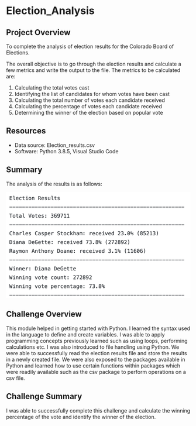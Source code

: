 # Election_Analysis

## Project Overview
To complete the analysis of election results for the Colorado Board of Elections. 

The overall objective is to go through the election results and calculate a few metrics and write the output to the file. The metrics to be calculated are:
1. Calculating the total votes cast
2. Identifying the list of candidates for whom votes have been cast
3. Calculating the total number of votes each candidate received
4. Calculating the percentage of votes each candidate received
5. Determining the winner of the election based on popular vote

## Resources
- Data source: Election_results.csv
- Software: Python 3.8.5, Visual Studio Code

## Summary
The analysis of the results is as follows:

![Election Analysis Summary](https://github.com/dkatragadda/Election_Analysis/blob/main/Resources/Election_Analysis_Summary_Screenshot.png)

## Challenge Overview
This module helped in getting started with Python. I learned the syntax used in the language to define and create variables. I was able to apply programming concepts previously learned such as using loops, performing calculations etc. I was also introduced to file handling using Python. We were able to successfully read the election results file and store the results in a newly created file. We were also exposed to the packages available in Python and learned how to use certain functions within packages which were readily available such as the csv package to perform operations on a csv file. 

## Challenge Summary
I was able to successfully complete this challenge and calculate the winning percentage of the vote and identify the winner of the election. 
